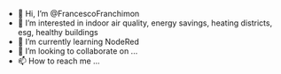 - 👋 Hi, I’m @FrancescoFranchimon
- 👀 I’m interested in indoor air quality, energy savings, heating districts, esg, healthy buildings
- 🌱 I’m currently learning NodeRed
- 💞️ I’m looking to collaborate on ...
- 📫 How to reach me ...

<!---
FrancescoFranchimon/FrancescoFranchimon is a ✨ special ✨ repository because its `README.md` (this file) appears on your GitHub profile.
You can click the Preview link to take a look at your changes.
--->
